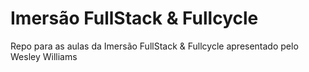 # Imersão FullStack & Fullcycle

Repo para as aulas da Imersão FullStack & Fullcycle apresentado pelo Wesley Williams
